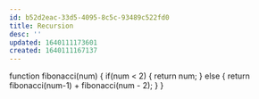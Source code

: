 ```yaml
---
id: b52d2eac-33d5-4095-8c5c-93489c522fd0
title: Recursion
desc: ''
updated: 1640111173601
created: 1640111167137
---
```


function fibonacci(num) {
	if(num < 2) {
			return num;
	}
	else {
			return fibonacci(num-1) + fibonacci(num - 2);
	}
}